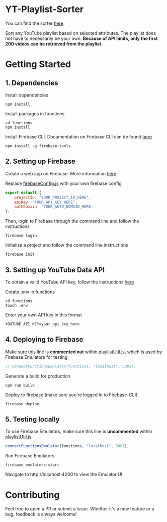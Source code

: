 # YT-Playlist-Sorter

You can find the sorter [here](https://playlist-view-sorter.firebaseapp.com/)

Sort any YouTube playlist based on selected attributes. The playlist does not have to necessarily be your own. **Because of API limits, only the first 200 videos can be retrieved from the playlist.**

# Getting Started

## 1. Dependencies

Install dependencies

```
npm install
```

Install packages in functions

```
cd functions
npm install
```

Install Firebase CLI. Documentation on Firebase CLI can be found [here](https://firebase.google.com/docs/cli)

```
npm install -g firebase-tools
```

## 2. Setting up Firebase

Create a web app on Firebase. More information [here](https://firebase.google.com/docs/web/setup)

Replace [firebaseConfig.js](src/util/firebaseConfig.js) with your own firebase config

```js
export default {
    projectId: "YOUR_PROJECT_ID_HERE",
    apiKey: "YOUR_API_KEY_HERE",
    authDomain: "YOUR_AUTH_DOMAIN_HERE,
};
```

Then, login to Firebase through the command line and follow the instructions

```
firebase login
```

Initialize a project and follow the command line instructions

```
firebase init
```

## 3. Setting up YouTube Data API

To obtain a valid YouTube API key, follow the instructions [here](https://developers.google.com/youtube/v3/guides/implementation)

Create .env in functions

```
cd functions
touch .env
```

Enter your own API key in this format

```
YOUTUBE_API_KEY=your_api_key_here
```

## 4. Deploying to Firebase

Make sure this line is **commented out** within [playlistUtil.js](src/util/playlistUtil.js), which is used by Firebase Emulators for testing

```js
// connectFunctionsEmulator(functions, "localhost", 5001);
```

Generate a build for production

```
npm run build
```

Deploy to firebase (make sure you're logged in to Firebase-CLI)

```
firebase deploy
```

## 5. Testing locally

To use Firebase Emulators, make sure this line is **uncommented** within [playlistUtil.js](src/util/playlistUtil.js)

```js
connectFunctionsEmulator(functions, "localhost", 5001);
```

Run Firebase Emulators

```
firebase emulators:start
```

Navigate to http://locahost:4000 to view the Emulator UI

# Contributing

Feel free to open a PR or submit a issue. Whether it's a new feature or a bug, feedback is always welcome!
